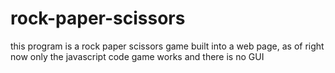# rock-paper-scissors

this program is a rock paper scissors game built into a web page, as of right now only the javascript code game works and there is no GUI